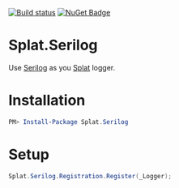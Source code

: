 [![Build status](https://ci.appveyor.com/api/projects/status/ber0ecdu6d4l3dr6?svg=true)](https://ci.appveyor.com/project/joelweiss/splat-serilog)
[![NuGet Badge](https://buildstats.info/nuget/Splat.Serilog?includePreReleases=true)](https://www.nuget.org/packages/Splat.Serilog/)

# Splat.Serilog

Use [Serilog](http://serilog.net/) as you [Splat](https://github.com/paulcbetts/splat) logger.

# Installation
```powershell
PM> Install-Package Splat.Serilog
```
# Setup
```csharp
Splat.Serilog.Registration.Register(_Logger);
```
